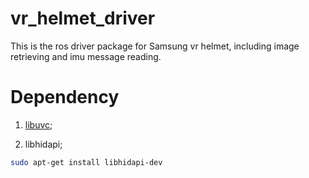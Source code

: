 # vr_helmet_driver
This is the ros driver package for Samsung vr helmet, including image retrieving and imu message reading.

# Dependency
1. [libuvc](https://github.com/ktossell/libuvc);

2. libhidapi;<br>
```bash
sudo apt-get install libhidapi-dev
```

